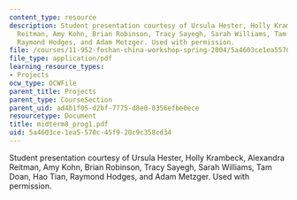 ```yaml
---
content_type: resource
description: Student presentation courtesy of Ursula Hester, Holly Krambeck, Alexandra
  Reitman, Amy Kohn, Brian Robinson, Tracy Sayegh, Sarah Williams, Tam Doan, Hao Tian,
  Raymond Hodges, and Adam Metzger. Used with permission.
file: /courses/11-952-foshan-china-workshop-spring-2004/5a4603ce1ea5570c45f920c9c358cd34_midterm8_prog1.pdf
file_type: application/pdf
learning_resource_types:
- Projects
ocw_type: OCWFile
parent_title: Projects
parent_type: CourseSection
parent_uid: ad4b1f05-d2bf-7775-d8e0-0356efbe0ece
resourcetype: Document
title: midterm8_prog1.pdf
uid: 5a4603ce-1ea5-570c-45f9-20c9c358cd34
---
```

Student presentation courtesy of Ursula Hester, Holly Krambeck, Alexandra Reitman, Amy Kohn, Brian Robinson, Tracy Sayegh, Sarah Williams, Tam Doan, Hao Tian, Raymond Hodges, and Adam Metzger. Used with permission.

